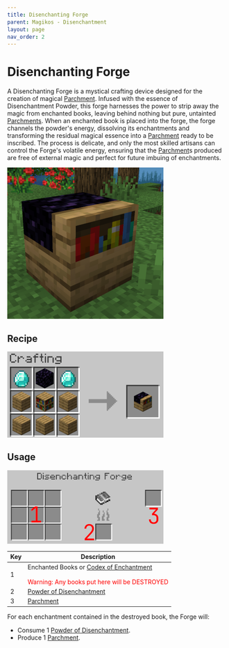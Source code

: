 ```yaml
---
title: Disenchanting Forge
parent: Magikos - Disenchantment
layout: page
nav_order: 2
---
```

# Disenchanting Forge

A Disenchanting Forge is a mystical crafting device designed for the creation of magical [Parchment](parchment).
Infused with the essence of Disenchantment Powder, this forge harnesses the power to strip away the magic from enchanted books, leaving behind nothing but pure, untainted [Parchments](parchment).
When an enchanted book is placed into the forge, the forge channels the powder's energy, dissolving its enchantments and transforming the residual magical essence into a [Parchment](parchment) ready to be inscribed.
The process is delicate, and only the most skilled artisans can control the Forge's volatile energy, ensuring that the [Parchment](parchment)s produced are free of external magic and perfect for future imbuing of enchantments.

![Disenchanting Forge](images/disenchanting-forge.png)

## Recipe
![Disenchanting Forge](images/recipe-disenchanting-forge.png)

## Usage
![Disenchanting Forge](images/gui-disenchanting-forge.png)

| Key | Description                                                                                                                    |
|-----|--------------------------------------------------------------------------------------------------------------------------------|
| 1   | Enchanted Books or [Codex of Enchantment](codex-of-enchantment) <br/><br/><span style="color:red">Warning: Any books put here will be DESTROYED</span> |
| 2   | [Powder of Disenchantment](powder-of-disenchantment)                                                                                                      |
| 3   | [Parchment](parchment)                                                                                                                      |

For each enchantment contained in the destroyed book, the Forge will:
* Consume 1 [Powder of Disenchantment](powder-of-disenchantment).
* Produce 1 [Parchment](parchment).